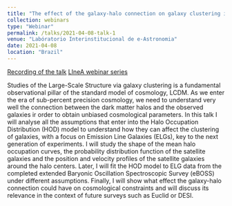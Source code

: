 ```yaml
---
title: "The effect of the galaxy-halo connection on galaxy clustering in the advent of stage-IV experiments"
collection: webinars
type: "Webinar"
permalink: /talks/2021-04-08-talk-1
venue: "Labóratorio Interinstitucional de e-Astronomia"
date: 2021-04-08
location: "Brazil"
---
```


[Recording of the talk](https://www.youtube.com/watch?v=Nn0l2xeBJ8Q)
[LIneA webinar series](https://www.linea.gov.br/seminarios/)

Studies of the Large-Scale Structure via galaxy clustering is a fundamental observational pillar of the standard model of cosmology, LCDM. As we enter the era of sub-percent precision cosmology, we need to understand very well the connection between the dark matter halos and the observed galaxies ir order to obtain unbiased cosmological parameters. In this talk I will analyse all the assumptions that enter into the Halo Occupation Distribution (HOD) model to understand how they can affect the clustering of galaxies, with a focus on Emission Line Galaxies (ELGs), key to the next generation of experiments. I will study the shape of the mean halo occupation curves, the probability distribution function of the satellite galaxies and the position and velocity profiles of the satellite galaxies around the halo centers. Later, I will fit the HOD model to ELG data from the completed extended Baryonic Oscillation Spectroscopic Survey (eBOSS) under different assumptions. Finally, I will show what effect the galaxy-halo connection could have on cosmological constraints and will discuss its relevance in the context of future surveys such as Euclid or DESI.
